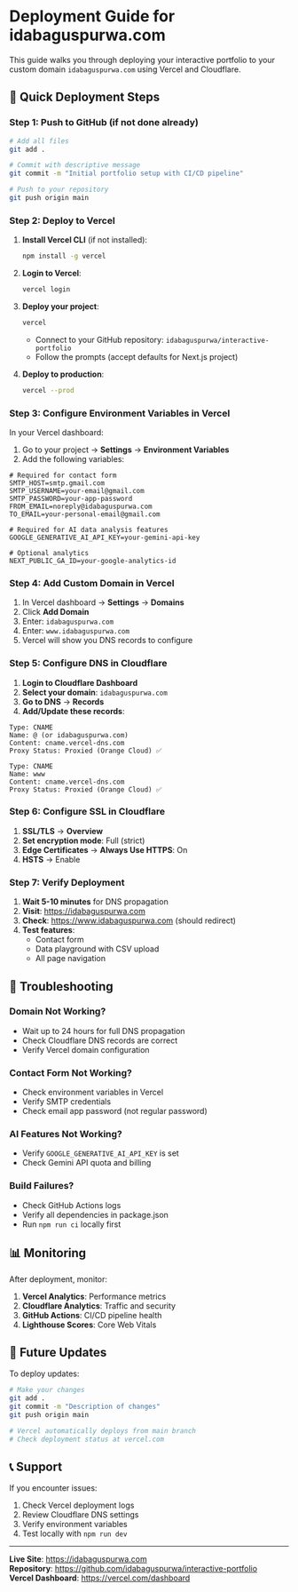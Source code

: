 # Deployment Guide for idabaguspurwa.com

This guide walks you through deploying your interactive portfolio to your custom domain `idabaguspurwa.com` using Vercel and Cloudflare.

## 🚀 Quick Deployment Steps

### Step 1: Push to GitHub (if not done already)

```bash
# Add all files
git add .

# Commit with descriptive message
git commit -m "Initial portfolio setup with CI/CD pipeline"

# Push to your repository
git push origin main
```

### Step 2: Deploy to Vercel

1. **Install Vercel CLI** (if not installed):
   ```bash
   npm install -g vercel
   ```

2. **Login to Vercel**:
   ```bash
   vercel login
   ```

3. **Deploy your project**:
   ```bash
   vercel
   ```
   - Connect to your GitHub repository: `idabaguspurwa/interactive-portfolio`
   - Follow the prompts (accept defaults for Next.js project)

4. **Deploy to production**:
   ```bash
   vercel --prod
   ```

### Step 3: Configure Environment Variables in Vercel

In your Vercel dashboard:

1. Go to your project → **Settings** → **Environment Variables**
2. Add the following variables:

```env
# Required for contact form
SMTP_HOST=smtp.gmail.com
SMTP_USERNAME=your-email@gmail.com
SMTP_PASSWORD=your-app-password
FROM_EMAIL=noreply@idabaguspurwa.com
TO_EMAIL=your-personal-email@gmail.com

# Required for AI data analysis features
GOOGLE_GENERATIVE_AI_API_KEY=your-gemini-api-key

# Optional analytics
NEXT_PUBLIC_GA_ID=your-google-analytics-id
```

### Step 4: Add Custom Domain in Vercel

1. In Vercel dashboard → **Settings** → **Domains**
2. Click **Add Domain**
3. Enter: `idabaguspurwa.com`
4. Enter: `www.idabaguspurwa.com`
5. Vercel will show you DNS records to configure

### Step 5: Configure DNS in Cloudflare

1. **Login to Cloudflare Dashboard**
2. **Select your domain**: `idabaguspurwa.com`
3. **Go to DNS** → **Records**
4. **Add/Update these records**:

```dns
Type: CNAME
Name: @ (or idabaguspurwa.com)
Content: cname.vercel-dns.com
Proxy Status: Proxied (Orange Cloud) ✅

Type: CNAME
Name: www
Content: cname.vercel-dns.com  
Proxy Status: Proxied (Orange Cloud) ✅
```

### Step 6: Configure SSL in Cloudflare

1. **SSL/TLS** → **Overview**
2. **Set encryption mode**: Full (strict)
3. **Edge Certificates** → **Always Use HTTPS**: On
4. **HSTS** → Enable

### Step 7: Verify Deployment

1. **Wait 5-10 minutes** for DNS propagation
2. **Visit**: https://idabaguspurwa.com
3. **Check**: https://www.idabaguspurwa.com (should redirect)
4. **Test features**:
   - Contact form
   - Data playground with CSV upload
   - All page navigation

## 🔧 Troubleshooting

### Domain Not Working?
- Wait up to 24 hours for full DNS propagation
- Check Cloudflare DNS records are correct
- Verify Vercel domain configuration

### Contact Form Not Working?
- Check environment variables in Vercel
- Verify SMTP credentials
- Check email app password (not regular password)

### AI Features Not Working?
- Verify `GOOGLE_GENERATIVE_AI_API_KEY` is set
- Check Gemini API quota and billing

### Build Failures?
- Check GitHub Actions logs
- Verify all dependencies in package.json
- Run `npm run ci` locally first

## 📊 Monitoring

After deployment, monitor:

1. **Vercel Analytics**: Performance metrics
2. **Cloudflare Analytics**: Traffic and security
3. **GitHub Actions**: CI/CD pipeline health
4. **Lighthouse Scores**: Core Web Vitals

## 🚀 Future Updates

To deploy updates:

```bash
# Make your changes
git add .
git commit -m "Description of changes"
git push origin main

# Vercel automatically deploys from main branch
# Check deployment status at vercel.com
```

## 📞 Support

If you encounter issues:

1. Check Vercel deployment logs
2. Review Cloudflare DNS settings
3. Verify environment variables
4. Test locally with `npm run dev`

---

**Live Site**: https://idabaguspurwa.com  
**Repository**: https://github.com/idabaguspurwa/interactive-portfolio  
**Vercel Dashboard**: https://vercel.com/dashboard
